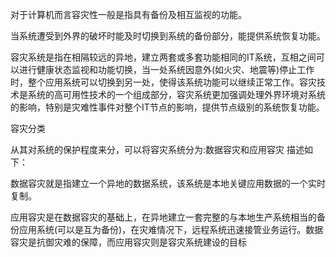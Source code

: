 对于计算机而言容灾性一般是指具有备份及相互监视的功能。

当系统遭受到外界的破坏时能及时切换到系统的备份部分，能提供系统恢复功能。

容灾系统是指在相隔较远的异地，建立两套或多套功能相同的IT系统，互相之间可以进行健康状态监视和功能切换，当一处系统因意外(如火灾、地震等)停止工作时，整个应用系统可以切换到另一处，使得该系统功能可以继续正常工作。容灾技术是系统的高可用性技术的一个组成部分，容灾系统更加强调处理外界环境对系统的影响，特别是灾难性事件对整个IT节点的影响，提供节点级别的系统恢复功能。

容灾分类

从其对系统的保护程度来分，可以将容灾系统分为:数据容灾和应用容灾 描述如下：

数据容灾就是指建立一个异地的数据系统，该系统是本地关键应用数据的一个实时复制。

应用容灾是在数据容灾的基础上，在异地建立一套完整的与本地生产系统相当的备份应用系统(可以是互为备份)，在灾难情况下，远程系统迅速接管业务运行。数据容灾是抗御灾难的保障，而应用容灾则是容灾系统建设的目标